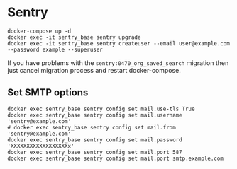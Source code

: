 # Sentry

```
docker-compose up -d
docker exec -it sentry_base sentry upgrade
docker exec -it sentry_base sentry createuser --email user@example.com --password example --superuser
```

If you have problems with the `sentry:0470_org_saved_search` migration then just cancel migration process and restart docker-compose.

## Set SMTP options

```
docker exec sentry_base sentry config set mail.use-tls True
docker exec sentry_base sentry config set mail.username 'sentry@example.com'
# docker exec sentry_base sentry config set mail.from 'sentry@example.com'
docker exec sentry_base sentry config set mail.password 'XXXXXXXXXXXXXXXXXXx'
docker exec sentry_base sentry config set mail.port 587
docker exec sentry_base sentry config set mail.port smtp.example.com
```
